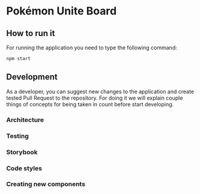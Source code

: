 # Pokémon Unite Board

## How to run it

For running the application you need to type the following command:
```
npm start
```

## Development

As a developer, you can suggest new changes to the application and create tested Pull Request to the repository.
For doing it we will explain couple things of concepts for being taken in count before start developing.

### Architecture

### Testing

### Storybook

### Code styles

### Creating new components